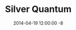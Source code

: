 ---
title: "Silver Quantum"
date: 2014-04-19 12:00:00 -8
thumbnail: "/user/media/themes/silver-quantum.png"
type: "WordPress Theme"
---